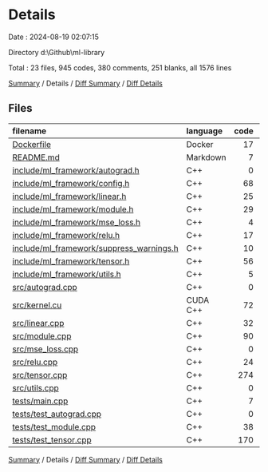# Details

Date : 2024-08-19 02:07:15

Directory d:\\Github\\ml-library

Total : 23 files,  945 codes, 380 comments, 251 blanks, all 1576 lines

[Summary](results.md) / Details / [Diff Summary](diff.md) / [Diff Details](diff-details.md)

## Files
| filename | language | code | comment | blank | total |
| :--- | :--- | ---: | ---: | ---: | ---: |
| [Dockerfile](/Dockerfile) | Docker | 17 | 24 | 10 | 51 |
| [README.md](/README.md) | Markdown | 7 | 0 | 1 | 8 |
| [include/ml_framework/autograd.h](/include/ml_framework/autograd.h) | C++ | 0 | 1 | 1 | 2 |
| [include/ml_framework/config.h](/include/ml_framework/config.h) | C++ | 68 | 9 | 10 | 87 |
| [include/ml_framework/linear.h](/include/ml_framework/linear.h) | C++ | 25 | 2 | 4 | 31 |
| [include/ml_framework/module.h](/include/ml_framework/module.h) | C++ | 29 | 4 | 6 | 39 |
| [include/ml_framework/mse_loss.h](/include/ml_framework/mse_loss.h) | C++ | 4 | 2 | 0 | 6 |
| [include/ml_framework/relu.h](/include/ml_framework/relu.h) | C++ | 17 | 1 | 6 | 24 |
| [include/ml_framework/suppress_warnings.h](/include/ml_framework/suppress_warnings.h) | C++ | 10 | 1 | 3 | 14 |
| [include/ml_framework/tensor.h](/include/ml_framework/tensor.h) | C++ | 56 | 9 | 16 | 81 |
| [include/ml_framework/utils.h](/include/ml_framework/utils.h) | C++ | 5 | 2 | 1 | 8 |
| [src/autograd.cpp](/src/autograd.cpp) | C++ | 0 | 0 | 1 | 1 |
| [src/kernel.cu](/src/kernel.cu) | CUDA C++ | 72 | 10 | 18 | 100 |
| [src/linear.cpp](/src/linear.cpp) | C++ | 32 | 9 | 9 | 50 |
| [src/module.cpp](/src/module.cpp) | C++ | 90 | 46 | 21 | 157 |
| [src/mse_loss.cpp](/src/mse_loss.cpp) | C++ | 0 | 0 | 1 | 1 |
| [src/relu.cpp](/src/relu.cpp) | C++ | 24 | 1 | 4 | 29 |
| [src/tensor.cpp](/src/tensor.cpp) | C++ | 274 | 41 | 49 | 364 |
| [src/utils.cpp](/src/utils.cpp) | C++ | 0 | 0 | 1 | 1 |
| [tests/main.cpp](/tests/main.cpp) | C++ | 7 | 0 | 1 | 8 |
| [tests/test_autograd.cpp](/tests/test_autograd.cpp) | C++ | 0 | 0 | 1 | 1 |
| [tests/test_module.cpp](/tests/test_module.cpp) | C++ | 38 | 183 | 44 | 265 |
| [tests/test_tensor.cpp](/tests/test_tensor.cpp) | C++ | 170 | 35 | 43 | 248 |

[Summary](results.md) / Details / [Diff Summary](diff.md) / [Diff Details](diff-details.md)